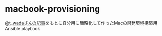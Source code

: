 # macbook-provisioning
[@t_wadaさんの記事](http://t-wada.hatenablog.jp/entry/mac-provisioning-by-ansible)をもとに自分用に簡略化して作ったMacの開発環境構築用Ansible playbook
